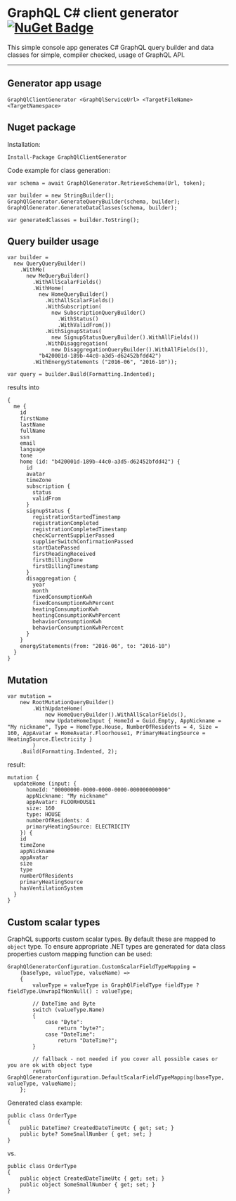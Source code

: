 GraphQL C# client generator [![NuGet Badge](https://buildstats.info/nuget/GraphQlClientGenerator?includePreReleases=true)](https://www.nuget.org/packages/GraphQlClientGenerator)
=======================

This simple console app generates C# GraphQL query builder and data classes for simple, compiler checked, usage of GraphQL API.

----------

Generator app usage
-------------

`GraphQlClientGenerator <GraphQlServiceUrl> <TargetFileName> <TargetNamespace>`

Nuget package
-------------
Installation:
```
Install-Package GraphQlClientGenerator
```

Code example for class generation:
```
var schema = await GraphQlGenerator.RetrieveSchema(Url, token);

var builder = new StringBuilder();
GraphQlGenerator.GenerateQueryBuilder(schema, builder);
GraphQlGenerator.GenerateDataClasses(schema, builder);
	
var generatedClasses = builder.ToString();
```

Query builder usage
-------------
```
var builder =
  new QueryQueryBuilder()
    .WithMe(
      new MeQueryBuilder()
        .WithAllScalarFields()
        .WithHome(
          new HomeQueryBuilder()
            .WithAllScalarFields()
            .WithSubscription(
              new SubscriptionQueryBuilder()
                .WithStatus()
                .WithValidFrom())
            .WithSignupStatus(
              new SignupStatusQueryBuilder().WithAllFields())
            .WithDisaggregation(
              new DisaggregationQueryBuilder().WithAllFields()),
          "b420001d-189b-44c0-a3d5-d62452bfdd42")
        .WithEnergyStatements ("2016-06", "2016-10"));

var query = builder.Build(Formatting.Indented);
```
results into
```
{
  me {
    id
    firstName
    lastName
    fullName
    ssn
    email
    language
    tone
    home (id: "b420001d-189b-44c0-a3d5-d62452bfdd42") {
      id
      avatar
      timeZone
      subscription {
        status
        validFrom
      }
      signupStatus {
        registrationStartedTimestamp
        registrationCompleted
        registrationCompletedTimestamp
        checkCurrentSupplierPassed
        supplierSwitchConfirmationPassed
        startDatePassed
        firstReadingReceived
        firstBillingDone
        firstBillingTimestamp
      }
      disaggregation {
        year
        month
        fixedConsumptionKwh
        fixedConsumptionKwhPercent
        heatingConsumptionKwh
        heatingConsumptionKwhPercent
        behaviorConsumptionKwh
        behaviorConsumptionKwhPercent
      }
    }
    energyStatements(from: "2016-06", to: "2016-10") 
  }
}
```

Mutation
-------------
```
var mutation =
	new RootMutationQueryBuilder()
		.WithUpdateHome(
			new HomeQueryBuilder().WithAllScalarFields(),
			new UpdateHomeInput { HomeId = Guid.Empty, AppNickname = "My nickname", Type = HomeType.House, NumberOfResidents = 4, Size = 160, AppAvatar = HomeAvatar.Floorhouse1, PrimaryHeatingSource = HeatingSource.Electricity }
		)
	.Build(Formatting.Indented, 2);
```
result:
```
mutation {
  updateHome (input: {
      homeId: "00000000-0000-0000-0000-000000000000"
      appNickname: "My nickname"
      appAvatar: FLOORHOUSE1
      size: 160
      type: HOUSE
      numberOfResidents: 4
      primaryHeatingSource: ELECTRICITY
    }) {
    id
    timeZone
    appNickname
    appAvatar
    size
    type
    numberOfResidents
    primaryHeatingSource
    hasVentilationSystem
  }
}
```

Custom scalar types
-------------
GraphQL supports custom scalar types. By default these are mapped to `object` type. To ensure appropriate .NET types are generated for data class properties custom mapping function can be used:

```
GraphQlGeneratorConfiguration.CustomScalarFieldTypeMapping =
	(baseType, valueType, valueName) =>
	{
		valueType = valueType is GraphQlFieldType fieldType ? fieldType.UnwrapIfNonNull() : valueType;

		// DateTime and Byte
		switch (valueType.Name)
		{
			case "Byte":
				return "byte?";
			case "DateTime":
				return "DateTime?";
		}

		// fallback - not needed if you cover all possible cases or you are ok with object type	
		return GraphQlGeneratorConfiguration.DefaultScalarFieldTypeMapping(baseType, valueType, valueName);
	};
```

Generated class example:
```
public class OrderType
{
    public DateTime? CreatedDateTimeUtc { get; set; }
    public byte? SomeSmallNumber { get; set; }
}
```

vs.

```
public class OrderType
{
    public object CreatedDateTimeUtc { get; set; }
    public object SomeSmallNumber { get; set; }
}
```
